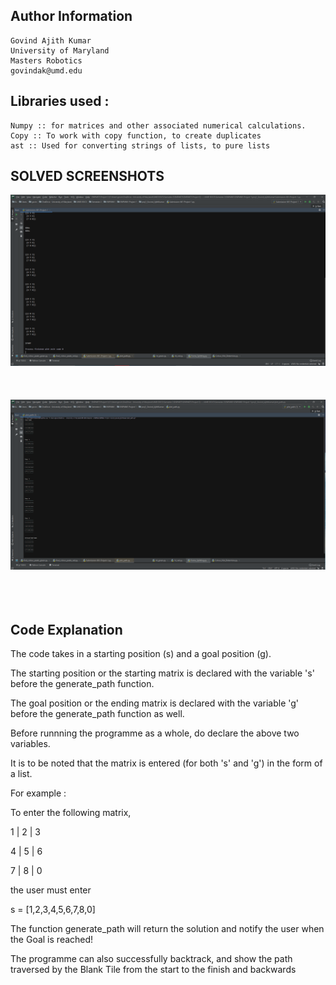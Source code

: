 
Author Information
--

    Govind Ajith Kumar
    University of Maryland
    Masters Robotics
    govindak@umd.edu

Libraries used :
--
    Numpy :: for matrices and other associated numerical calculations. 
    Copy :: To work with copy function, to create duplicates
    ast :: Used for converting strings of lists, to pure lists

SOLVED SCREENSHOTS
--

![](Images/Solved_messages.PNG)<br/>
<br/>
<br/>
<br/>
![](Images/plot_path_image_correctness.PNG)<br/>
<br/>
<br/>
<br/>

Code Explanation
--

The code takes in a starting position (s) and a goal position (g).

The starting position or the starting matrix is declared with the variable 's' before the
generate_path function.

The goal position or the ending matrix is declared with the variable 'g' before the
generate_path function as well.

Before runnning the programme as a whole, do declare the above two variables.

It is to be noted that the matrix is entered (for both 's' and 'g') in the form of a list.

For example :

To enter the following matrix,

1 | 2 | 3

4 | 5 | 6

7 | 8 | 0  

the user must enter 

s = [1,2,3,4,5,6,7,8,0]

The function generate_path will return the solution and notify the user when the Goal is reached!

The programme can also successfully backtrack, and show the path traversed by the Blank Tile from 
the start to the finish and backwards



